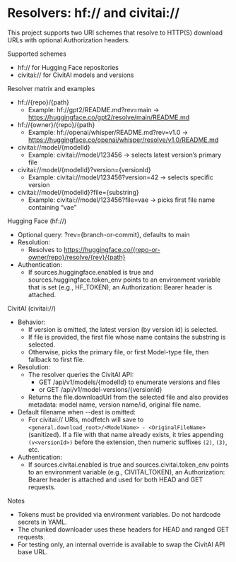 # Resolvers: hf:// and civitai://

This project supports two URI schemes that resolve to HTTP(S) download URLs with optional Authorization headers.

Supported schemes
- hf:// for Hugging Face repositories
- civitai:// for CivitAI models and versions

Resolver matrix and examples
- hf://{repo}/{path}
  - Example: hf://gpt2/README.md?rev=main → https://huggingface.co/gpt2/resolve/main/README.md
- hf://{owner}/{repo}/{path}
  - Example: hf://openai/whisper/README.md?rev=v1.0 → https://huggingface.co/openai/whisper/resolve/v1.0/README.md
- civitai://model/{modelId}
  - Example: civitai://model/123456 → selects latest version’s primary file
- civitai://model/{modelId}?version={versionId}
  - Example: civitai://model/123456?version=42 → selects specific version
- civitai://model/{modelId}?file={substring}
  - Example: civitai://model/123456?file=vae → picks first file name containing “vae”

Hugging Face (hf://)
- Optional query: ?rev={branch-or-commit}, defaults to main
- Resolution:
  - Resolves to https://huggingface.co/{repo-or-owner/repo}/resolve/{rev}/{path}
- Authentication:
  - If sources.huggingface.enabled is true and sources.huggingface.token_env points to an environment variable that is set (e.g., HF_TOKEN), an Authorization: Bearer <token> header is attached.

CivitAI (civitai://)
- Behavior:
  - If version is omitted, the latest version (by version id) is selected.
  - If file is provided, the first file whose name contains the substring is selected.
  - Otherwise, picks the primary file, or first Model-type file, then fallback to first file.
- Resolution:
  - The resolver queries the CivitAI API:
    - GET /api/v1/models/{modelId} to enumerate versions and files
    - or GET /api/v1/model-versions/{versionId}
  - Returns the file.downloadUrl from the selected file and also provides metadata: model name, version name/id, original file name.
- Default filename when --dest is omitted:
  - For civitai:// URIs, modfetch will save to `<general.download_root>/<ModelName> - <OriginalFileName>` (sanitized). If a file with that name already exists, it tries appending `(v<versionId>)` before the extension, then numeric suffixes `(2)`, `(3)`, etc.
- Authentication:
  - If sources.civitai.enabled is true and sources.civitai.token_env points to an environment variable (e.g., CIVITAI_TOKEN), an Authorization: Bearer <token> header is attached and used for both HEAD and GET requests.

Notes
- Tokens must be provided via environment variables. Do not hardcode secrets in YAML.
- The chunked downloader uses these headers for HEAD and ranged GET requests.
- For testing only, an internal override is available to swap the CivitAI API base URL.

